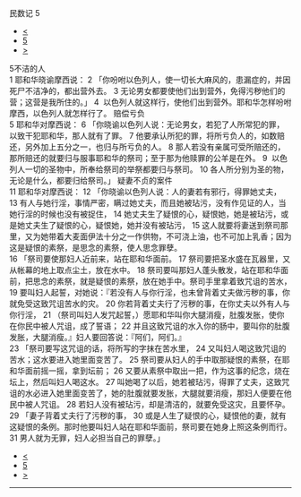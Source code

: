﻿





 民数记 5




* [<](bible/NUM04.md)
* [5](bible/NUM.md)
* [>](bible/NUM06.md)



 
5不洁的人  
1 耶和华晓谕摩西说： 
2 「你吩咐以色列人，使一切长大麻风的，患漏症的，并因死尸不洁净的，都出营外去。 
3 无论男女都要使他们出到营外，免得污秽他们的营；这营是我所住的。」 
4  以色列人就这样行，使他们出到营外。耶和华怎样吩咐摩西，以色列人就怎样行了。 赔偿亏负  
5 耶和华对摩西说： 
6 「你晓谕以色列人说：无论男女，若犯了人所常犯的罪，以致干犯耶和华，那人就有了罪。 
7 他要承认所犯的罪，将所亏负人的，如数赔还，另外加上五分之一，也归与所亏负的人。 
8 那人若没有亲属可受所赔还的，那所赔还的就要归与服事耶和华的祭司；至于那为他赎罪的公羊是在外。 
9  以色列人一切的圣物中，所奉给祭司的举祭都要归与祭司。 
10 各人所分别为圣的物，无论是什么，都要归给祭司。」 疑妻不贞的案件  
11 耶和华对摩西说： 
12 「你晓谕以色列人说：人的妻若有邪行，得罪她丈夫， 
13 有人与她行淫，事情严密，瞒过她丈夫，而且她被玷污，没有作见证的人，当她行淫的时候也没有被捉住， 
14 她丈夫生了疑恨的心，疑恨她，她是被玷污，或是她丈夫生了疑恨的心，疑恨她，她并没有被玷污， 
15 这人就要将妻送到祭司那里，又为她带着大麦面伊法十分之一作供物，不可浇上油，也不可加上乳香；因为这是疑恨的素祭，是思念的素祭，使人思念罪孽。  
16 「祭司要使那妇人近前来，站在耶和华面前。 
17 祭司要把圣水盛在瓦器里，又从帐幕的地上取点尘土，放在水中。 
18 祭司要叫那妇人蓬头散发，站在耶和华面前，把思念的素祭，就是疑恨的素祭，放在她手中。祭司手里拿着致咒诅的苦水， 
19 要叫妇人起誓，对她说：『若没有人与你行淫，也未曾背着丈夫做污秽的事，你就免受这致咒诅苦水的灾。 
20 你若背着丈夫行了污秽的事，在你丈夫以外有人与你行淫， 
21 （祭司叫妇人发咒起誓，）愿耶和华叫你大腿消瘦，肚腹发胀，使你在你民中被人咒诅，成了誓语； 
22 并且这致咒诅的水入你的肠中，要叫你的肚腹发胀，大腿消瘦。』妇人要回答说：『阿们，阿们。』  
23 「祭司要写这咒诅的话，将所写的字抹在苦水里， 
24 又叫妇人喝这致咒诅的苦水；这水要进入她里面变苦了。 
25 祭司要从妇人的手中取那疑恨的素祭，在耶和华面前摇一摇，拿到坛前； 
26 又要从素祭中取出一把，作为这事的纪念，烧在坛上，然后叫妇人喝这水。 
27 叫她喝了以后，她若被玷污，得罪了丈夫，这致咒诅的水必进入她里面变苦了，她的肚腹就要发胀，大腿就要消瘦，那妇人便要在他民中被人咒诅。 
28 若妇人没有被玷污，却是清洁的，就要免受这灾，且要怀孕。  
29 「妻子背着丈夫行了污秽的事， 
30 或是人生了疑恨的心，疑恨他的妻，就有这疑恨的条例。那时他要叫妇人站在耶和华面前，祭司要在她身上照这条例而行。 
31 男人就为无罪，妇人必担当自己的罪孽。」 
* [<](bible/NUM04.md)
* [5](bible/NUM.md)
* [>](bible/NUM06.md)





---









